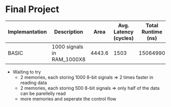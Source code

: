 # Final Project

| Implemantation | Description | Area | Avg. Latency (cycles) | Total Runtime (ns) |
| -------------- | ----------- | ---- | --------------------- | ------------------ |
| BASIC          | 1000 signals in RAM_1000X8 | 4443.6 | 1503 | 15064990 |

- Waiting to try
    - 2 memories, each storing 1000 8-bit signals => 2 times faster in reading data
    - 2 memories, each storing 500 8-bit signals => only half of the data can be parellelly read
    - more memories and seperate the control flow